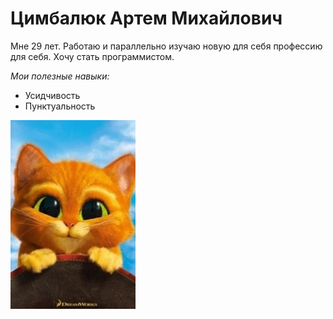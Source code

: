 # Цимбалюк Артем Михайлович

Мне 29 лет. Работаю и параллельно изучаю новую для себя профессию для себя. Хочу стать программистом.

*Мои полезные навыки:*
* Усидчивость
* Пунктуальность

![](img/cute.jpg)